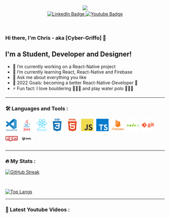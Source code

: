 <div id="header" align="center">
  <img src="https://media.giphy.com/media/dMLmQfCO7lCA2gX3tw/giphy.gif" width="25%">
  <div id="badges">
    <a href="https://www.linkedin.com/in/christoph-gerling-45217023b/">
        <img src="https://img.shields.io/badge/LinkedIn-blue?style=for-the-badge&logo=linkedin&logoColor=white" alt="LinkedIn Badge"/>
     </a>
     <a href="https://www.youtube.com/channel/UCvfCOipbiTLQwx0Th8xsUgQ">
        <img src="https://img.shields.io/badge/YouTube-red?style=for-the-badge&logo=youtube&logoColor=white" alt="Youtube Badge"/>
     </a>
  </div>
  <img src="https://komarev.com/ghpvc/?username=Cyber-Griffo&style=flat-square&color=blue" alt=""/>
</div>
<br/>


### Hi there, I'm Chris - aka [Cyber-Griffo] 👋


## I'm a Student, Developer and Designer!
- 🔭 I’m currently working on a React-Native project
- 🌱 I’m currently learning React, React-Native and Firebase
- 💬 Ask me about everything you like
- 🥅 2022 Goals: becoming a better React-Native-Developer 🤣
- ⚡ Fun fact: I love bouldering 🧗🏼‍♂️ and play water polo 🤽🏼‍♂️


---

### 🛠 Languages and Tools :
<div>
  <img src="https://github.com/devicons/devicon/blob/master/icons/vscode/vscode-original-wordmark.svg" title="VsCode" alt="Java" width="40" height="40"/>&nbsp;
  <img src="https://github.com/devicons/devicon/blob/master/icons/java/java-original-wordmark.svg" title="Java" alt="Java" width="40" height="40"/>&nbsp;
  <img src="https://github.com/devicons/devicon/blob/master/icons/react/react-original-wordmark.svg" title="React" alt="React" width="40" height="40"/>&nbsp;
  <img src="https://github.com/devicons/devicon/blob/master/icons/css3/css3-plain-wordmark.svg"  title="CSS3" alt="CSS" width="40" height="40"/>&nbsp;
  <img src="https://github.com/devicons/devicon/blob/master/icons/html5/html5-plain-wordmark.svg" title="HTML5" alt="HTML" width="40" height="40"/>&nbsp;
  <img src="https://github.com/devicons/devicon/blob/master/icons/javascript/javascript-original.svg" title="JavaScript" alt="JavaScript" width="40" height="40"/>&nbsp;
  <img src="https://github.com/devicons/devicon/blob/master/icons/typescript/typescript-original.svg" title="TypeScript" alt="JavaScript" width="40" height="40"/>&nbsp;
  <img src="https://github.com/devicons/devicon/blob/master/icons/firebase/firebase-plain-wordmark.svg" title="Firebase" alt="Firebase" width="40" height="40"/>&nbsp;
  <img src="https://github.com/devicons/devicon/blob/master/icons/nodejs/nodejs-plain-wordmark.svg" title="NodeJS" alt="NodeJS" width="40" height="40"/>&nbsp;
  <img src="https://github.com/devicons/devicon/blob/master/icons/git/git-plain-wordmark.svg" title="Git" **alt="Git" width="40" height="40"/>&nbsp;
  <img src="https://github.com/devicons/devicon/blob/master/icons/npm/npm-original-wordmark.svg" title="npm" alt="Java" width="40" height="40"/>&nbsp;
  <img src="https://github.com/devicons/devicon/blob/master/icons/unity/unity-original-wordmark.svg" title="Unity" alt="Java" width="40" height="40"/>&nbsp;
</div>

---

### 🔥 My Stats :

[![GitHub Streak](http://github-readme-streak-stats.herokuapp.com?user=Cyber-Griffo&theme=dark&hide_border=true)](https://git.io/streak-stats)

<br/>

[![Top Langs](https://github-readme-stats.vercel.app/api/top-langs/?username=Cyber-Griffo&layout=compact&hide_border=true&card_width=445&bg_color=151515&text_color=9e9e9e&title_color=e4e2e2)](https://github.com/anuraghazra/github-readme-stats)

---

### 🎥 Latest Youtube Videos :

<!-- YOUTUBE-LIST:START -->
<!-- YOUTUBE-LIST:END -->

